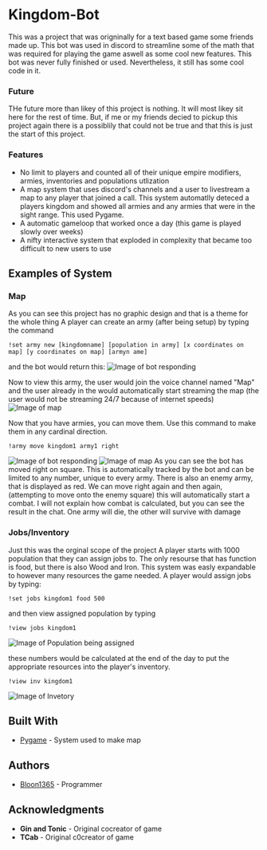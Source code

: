 # Kingdom-Bot

This was a project that was origninally for a text based game some friends made up. This bot was used in discord to streamline some of the math that was required for playing the game aswell as some cool new features. This bot was never fully finished or used. Nevertheless, it still has some cool code in it.

### Future

THe future more than likey of this project is nothing. It will most likey sit here for the rest of time. But, if me or my friends decied to pickup this project again there is a possiblily that could not be true and that this is just the start of this project.

### Features

* No limit to players and counted all of their unique empire modifiers, armies, inventories and populations utlization
* A map system that uses discord's channels and a user to livestream a map to any player that joined a call. This system automatlly deteced a players kingdom and showed all armies and any armies that were in the sight range. This used Pygame.
* A automatic gameloop that worked once a day (this game is played slowly over weeks)
* A nifty interactive system that exploded in complexity that became too difficult to new users to use

## Examples of System

### Map

As you can see this project has no graphic design and that is a theme for the whole thing
A player can create an army (after being setup) by typing the command
```
!set army new [kingdomname] [population in army] [x coordinates on map] [y coordinates on map] [armyn ame]
```
and the bot would return this:
![Image of bot responding]()

Now to view this army, the user would join the voice channel named "Map" and the user already in the would automatically start streaming the map (the user would not be streaming 24/7 because of internet speeds)
![Image of map]()

Now that you have armies, you can move them. Use this command to make them in any cardinal direction.
```
!army move kingdom1 army1 right
```
![Image of bot responding]()
![Image of map]()
As you can see the bot has moved right on square. This is automatically tracked by the bot and can be limited to any number, unique to every army. There is also an enemy army, that is displayed as red. We can move right again and then again, (attempting to move onto the enemy square) this will automatically start a combat. I will not explain how combat is calculated, but you can see the result in the chat. One army will die, the other will survive with damage

### Jobs/Inventory

Just this was the orginal scope of the project
A player starts with 1000 population that they can assign jobs to. The only resourse that has function is food, but there is also Wood and Iron. This system was easly expandable to however many resources the game needed. A player would assign jobs by typing:
```
!set jobs kingdom1 food 500
```
and then view assigned population by typing
```
!view jobs kingdom1
```

![Image of Population being assigned]()

these numbers would be calculated at the end of the day to put the appropriate resources into the player's inventory.
```
!view inv kingdom1
```
![Image of Invetory]()

## Built With

* [Pygame](https://github.com/pygame/pygame) - System used to make map

## Authors

* [Bloon1365](https://github.com/bloon1365) - Programmer

## Acknowledgments

* **Gin and Tonic** - Original cocreator of game
* **TCab** - Original c0creator of game

